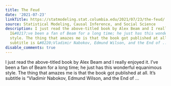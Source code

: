 ```yaml
---
title: The Feud
date: '2021-07-23'
linkTitle: https://statmodeling.stat.columbia.edu/2021/07/23/the-feud/
source: Statistical Modeling, Causal Inference, and Social Science
description: I just read the above-titled book by Alex Beam and I really enjoyed it.
  I&#8217;ve been a fan of Beam for a long time; he just has this wonderful equanimous
  style. The thing that amazes me is that the book got published at all. It&#8217;s
  subtitle is &#8220;Vladimir Nabokov, Edmund Wilson, and the End of ...
disable_comments: true
---
```

I just read the above-titled book by Alex Beam and I really enjoyed it. I&#8217;ve been a fan of Beam for a long time; he just has this wonderful equanimous style. The thing that amazes me is that the book got published at all. It&#8217;s subtitle is &#8220;Vladimir Nabokov, Edmund Wilson, and the End of ...